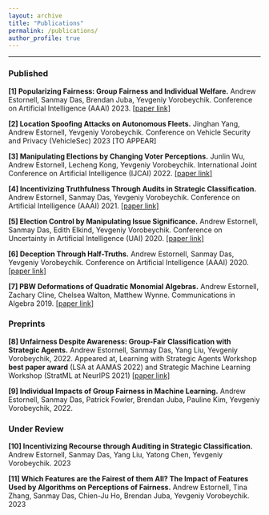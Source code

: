 ```yaml
---
layout: archive
title: "Publications"
permalink: /publications/
author_profile: true
---
```


------
### Published

**[1] Popularizing Fairness: Group Fairness and Individual Welfare.** Andrew Estornell, Sanmay Das, Brendan Juba, Yevgeniy Vorobeychik. Conference on Artificial Intelligence (AAAI) 2023. [[paper link]](https://scholar.google.com/citations?view_op=view_citation&hl=en&user=SSW02WEAAAAJ&citation_for_view=SSW02WEAAAAJ:UeHWp8X0CEIC)

**[2] Location Spoofing Attacks on Autonomous Fleets.** Jinghan Yang, Andrew Estornell, Yevgeniy Vorobeychik. Conference on Vehicle Security and Privacy (VehicleSec) 2023 \[TO APPEAR\]

**[3] Manipulating Elections by Changing Voter Perceptions.** Junlin Wu, Andrew Estornell, Lecheng Kong, Yevgeniy Vorobeychik. International Joint Conference on Artificial Intelligence (IJCAI) 2022. [[paper link]](https://arxiv.org/pdf/2205.00102.pdf)

**[4]  Incentivizing Truthfulness Through Audits in Strategic Classification.** Andrew Estornell, Sanmay Das, Yevgeniy Vorobeychik. Conference on Artificial Intelligence (AAAI) 2021. [[paper link]](https://ojs.aaai.org/index.php/AAAI/article/view/16674)

**[5] Election Control by Manipulating Issue Significance.** Andrew Estornell, Sanmay Das, Edith Elkind, Yevgeniy Vorobeychik.  Conference on Uncertainty in Artificial Intelligence (UAI) 2020. [[paper link]](https://proceedings.mlr.press/v124/estornell20a.html)

**[6] Deception Through Half-Truths.** Andrew Estornell, Sanmay Das, Yevgeniy Vorobeychik. Conference on Artificial Intelligence (AAAI) 2020. [[paper link]](https://ojs.aaai.org/index.php/AAAI/article/view/6570)

**[7] PBW Deformations of Quadratic Monomial Algebras.** Andrew Estornell, Zachary Cline, Chelsea Walton, Matthew Wynne.  Communications in Algebra 2019. [[paper link]](https://www.tandfonline.com/doi/full/10.1080/00927872.2018.1536757?casa_token=TuCNA221xeEAAAAA:St_MqmqvdsrE0qoSf_ku_7kvrOTZ5zoXXcdvRY6inE3c5d09eqxkmoTFg1opAkfhTf3baPFiIqqHxEU)


### Preprints

**[8] Unfairness Despite Awareness: Group-Fair Classification with Strategic Agents.** Andrew Estornell, Sanmay Das, Yang Liu, Yevgeniy Vorobeychik, 2022. Appeared at, Learning with Strategic Agents Workshop **best paper award** (LSA at AAMAS 2022) and Strategic Machine Learning Workshop (StratML at NeurIPS 2021) [[paper link]](https://arxiv.org/pdf/2112.02746.pdf)

**[9] Individual Impacts of Group Fairness in Machine Learning.** Andrew Estornell, Sanmay Das, Patrick Fowler, Brendan Juba, Pauline Kim, Yevgeniy Vorobeychik, 2022. 


### Under Review

**[10] Incentivizing Recourse through Auditing in Strategic Classification.** Andrew Estornell, Sanmay Das, Yang Liu, Yatong Chen, Yevgeniy Vorobeychik. 2023 


**[11] Which Features are the Fairest of them All? The Impact of Features Used by Algorithms on Perceptions of Fairness.** Andrew Estornell, Tina Zhang, Sanmay Das, Chien-Ju Ho, Brendan Juba, Yevgeniy Vorobeychik. 2023
